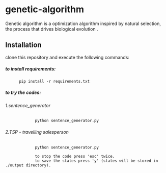 # genetic-algorithm
Genetic algorithm is a optimization algorithm inspired by natural selection, the process that drives biological evolution .

## Installation
clone this repository and execute the following commands:
   ##### to install requirements:
          pip install -r requirements.txt 
   ##### to try the codes:
   ######        1.sentence_generator
                 python sentence_generator.py
   ######        2.TSP - travelling salesperson
                 python sentence_generator.py
                 
                 to stop the code press 'esc' twice.
                 to save the states press 'y' (states will be stored in ./output directory).
